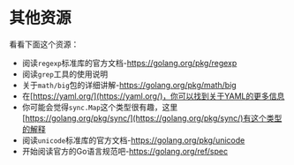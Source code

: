 # **其他资源**

看看下面这个资源：

- 阅读`regexp`标准库的官方文档-https://golang.org/pkg/regexp
- 阅读`grep`工具的使用说明
- 关于`math/big`包的详细讲解-https://golang.org/pkg/math/big
- 在[https://yaml.org/](https://yaml.org/)，你可以找到关于YAML的更多信息
- 你可能会觉得`sync.Map`这个类型很有趣，这里[https://golang.org/pkg/sync/](https://golang.org/pkg/sync/)有这个类型的解释
- 阅读`unicode`标准库的官方文档-https://golang.org/pkg/unicode
- 开始阅读官方的Go语言规范吧-https://golang.org/ref/spec

